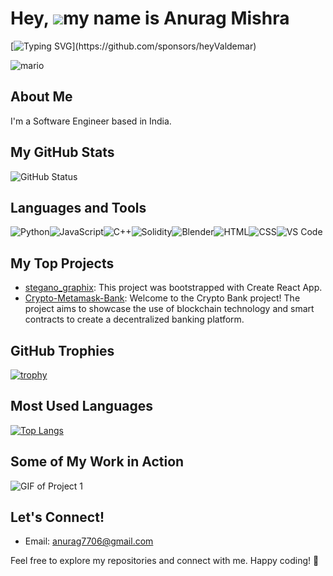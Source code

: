 Hey, ![](https://user-images.githubusercontent.com/18350557/176309783-0785949b-9127-417c-8b55-ab5a4333674e.gif)my name is Anurag Mishra
=========================================================================================================================================

[![Typing SVG](https://readme-typing-svg.demolab.com?font=Fira+Code&duration=5000&pause=1000&color=9046FF&width=435&lines=But+my+friends+call+me+Anurag.)](https://github.com/sponsors/heyValdemar)

![mario](https://user-images.githubusercontent.com/10498744/210012254-234538ff-d198-48aa-8964-37e6fd45d227.gif)


## About Me

I'm a Software Engineer based in India.

## My GitHub Stats

![GitHub Status](https://github-readme-stats.vercel.app/api?username=anurag7706&show_icons=true&theme=radical)

## Languages and Tools

<div style="display: flex; flex-direction: row;">
  <img src="https://img.shields.io/badge/Python-3776AB?style=for-the-badge&logo=python&logoColor=white" alt="Python">
  <img src="https://img.shields.io/badge/JavaScript-F7DF1E?style=for-the-badge&logo=javascript&logoColor=black" alt="JavaScript">
  <img src="https://img.shields.io/badge/C++-00599C?style=for-the-badge&logo=c%2B%2B&logoColor=white" alt="C++">
  <img src="https://img.shields.io/badge/Solidity-363636?style=for-the-badge&logo=solidity&logoColor=white" alt="Solidity">
  <img src="https://img.shields.io/badge/Blender-F5792A?style=for-the-badge&logo=blender&logoColor=white" alt="Blender">
  <img src="https://img.shields.io/badge/HTML5-E34F26?style=for-the-badge&logo=html5&logoColor=white" alt="HTML">
  <img src="https://img.shields.io/badge/CSS-1572B6?style=for-the-badge&logo=css3&logoColor=white" alt="CSS">
  <img src="https://img.shields.io/badge/VS_Code-007ACC?style=for-the-badge&logo=visual-studio-code&logoColor=white" alt="VS Code">
</div>



## My Top Projects

- [stegano_graphix](https://github.com/anurag7706/stegano_graphix): This project was bootstrapped with Create React App.
- [Crypto-Metamask-Bank](https://github.com/anurag7706/Crypto-Metamask-Bank): Welcome to the Crypto Bank project! The project aims to showcase the use of blockchain technology and smart contracts to create a decentralized banking platform.


## GitHub Trophies

[![trophy](https://github-profile-trophy.vercel.app/?username=anurag7706&theme=onedark)](https://github.com/ryo-ma/github-profile-trophy)



## Most Used Languages

[![Top Langs](https://github-readme-stats.vercel.app/api/top-langs/?username=anurag7706&layout=compact)](https://github.com/anurag7706)


## Some of My Work in Action

![GIF of Project 1](https://media.giphy.com/media/RbDKaczqWovIugyJmW/giphy.gif)

## Let's Connect!

- Email: [anurag7706@gmail.com](mailto:anurag7706@gmail.com)

Feel free to explore my repositories and connect with me. Happy coding! 🚀
